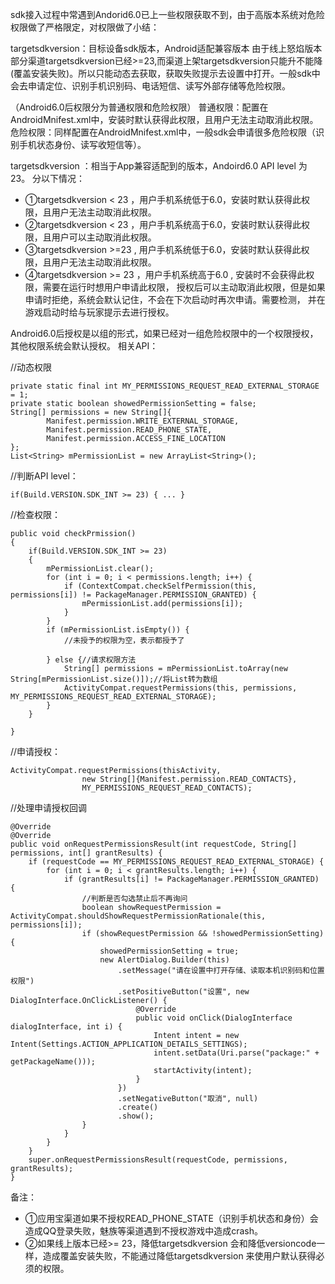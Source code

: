 sdk接入过程中常遇到Andorid6.0已上一些权限获取不到，由于高版本系统对危险权限做了严格限定，对权限做了小结：

targetsdkversion：目标设备sdk版本，Android适配兼容版本
由于线上怒焰版本部分渠道targetsdkversion已经>=23,而渠道上架targetsdkversion只能升不能降(覆盖安装失败)。所以只能动态去获取，获取失败提示去设置中打开。一般sdk中会去申请定位、识别手机识别码、电话短信、读写外部存储等危险权限。

（Android6.0后权限分为普通权限和危险权限）
普通权限：配置在AndroidMnifest.xml中，安装时默认获得此权限，且用户无法主动取消此权限。
危险权限：同样配置在AndroidMnifest.xml中，一般sdk会申请很多危险权限（识别手机状态身份、读写收短信等）。


targetsdkversion ：相当于App兼容适配到的版本，Andoird6.0 API level 为23。
分以下情况：
- ①targetsdkversion < 23 ，用户手机系统低于6.0，安装时默认获得此权限，且用户无法主动取消此权限。
- ②targetsdkversion < 23 ，用户手机系统高于6.0，安装时默认获得此权限，且用户可以主动取消此权限。
- ③targetsdkversion >=23  ,  用户手机系统低于6.0，安装时默认获得此权限，且用户无法主动取消此权限。
- ④targetsdkversion >= 23 ，用户手机系统高于6.0 ,  安装时不会获得此权限，需要在运行时想用户申请此权限，
授权后可以主动取消此权限，但是如果申请时拒绝，系统会默认记住，不会在下次启动时再次申请。需要检测，
并在游戏启动时给与玩家提示去进行授权。

Android6.0后授权是以组的形式，如果已经对一组危险权限中的一个权限授权，其他权限系统会默认授权。
相关API：

//动态权限

```
private static final int MY_PERMISSIONS_REQUEST_READ_EXTERNAL_STORAGE = 1;
private static boolean showedPermissionSetting = false;
String[] permissions = new String[]{
        Manifest.permission.WRITE_EXTERNAL_STORAGE,
        Manifest.permission.READ_PHONE_STATE,
        Manifest.permission.ACCESS_FINE_LOCATION
};
List<String> mPermissionList = new ArrayList<String>();
```


//判断API level：

```
if(Build.VERSION.SDK_INT >= 23) { ... }
```


//检查权限：

```
public void checkPrmission()
{
    if(Build.VERSION.SDK_INT >= 23)
    {
        mPermissionList.clear();
        for (int i = 0; i < permissions.length; i++) {
            if (ContextCompat.checkSelfPermission(this, permissions[i]) != PackageManager.PERMISSION_GRANTED) {
                mPermissionList.add(permissions[i]);
            }
        }
        if (mPermissionList.isEmpty()) {
            //未授予的权限为空，表示都授予了

        } else {//请求权限方法
            String[] permissions = mPermissionList.toArray(new String[mPermissionList.size()]);//将List转为数组
            ActivityCompat.requestPermissions(this, permissions, MY_PERMISSIONS_REQUEST_READ_EXTERNAL_STORAGE);
        }
    }

}
```


//申请授权：

```
ActivityCompat.requestPermissions(thisActivity,
                new String[]{Manifest.permission.READ_CONTACTS},
                MY_PERMISSIONS_REQUEST_READ_CONTACTS);
```


//处理申请授权回调

```
@Override
@Override
public void onRequestPermissionsResult(int requestCode, String[] permissions, int[] grantResults) {
    if (requestCode == MY_PERMISSIONS_REQUEST_READ_EXTERNAL_STORAGE) {
        for (int i = 0; i < grantResults.length; i++) {
            if (grantResults[i] != PackageManager.PERMISSION_GRANTED) {
                //判断是否勾选禁止后不再询问
                boolean showRequestPermission = ActivityCompat.shouldShowRequestPermissionRationale(this, permissions[i]);
                if (showRequestPermission && !showedPermissionSetting) {
                    showedPermissionSetting = true;
                    new AlertDialog.Builder(this)
                        .setMessage("请在设置中打开存储、读取本机识别码和位置权限")
                        .setPositiveButton("设置", new DialogInterface.OnClickListener() {
                            @Override
                            public void onClick(DialogInterface dialogInterface, int i) {
                                Intent intent = new Intent(Settings.ACTION_APPLICATION_DETAILS_SETTINGS);
                                intent.setData(Uri.parse("package:" + getPackageName()));
                                startActivity(intent);
                            }
                        })
                        .setNegativeButton("取消", null)
                        .create()
                        .show();
                }
            }
        }
    }
    super.onRequestPermissionsResult(requestCode, permissions, grantResults);
}
```


备注：
- ①应用宝渠道如果不授权READ_PHONE_STATE（识别手机状态和身份）会造成QQ登录失败，魅族等渠道遇到不授权游戏中造成crash。
- ②如果线上版本已经>= 23，降低targetsdkversion 会和降低versioncode一样，造成覆盖安装失败，不能通过降低targetsdkversion 来使用户默认获得必须的权限。